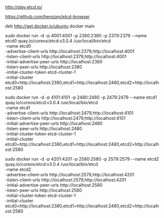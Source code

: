 http://play.etcd.io/

https://github.com/henszey/etcd-browser

deb http://get.docker.io/ubuntu docker main


sudo docker run -d -p 4001:4001 -p 2380:2380 -p 2379:2379 --name etcd0 quay.io/coreos/etcd:v3.0.4 /usr/local/bin/etcd \
 -name etcd0 \
 -advertise-client-urls http://localhost:2379,http://localhost:4001 \
 -listen-client-urls http://localhost:2379,http://localhost:4001 \
 -initial-advertise-peer-urls http://localhost:2380 \
 -listen-peer-urls http://localhost:2380 \
 -initial-cluster-token etcd-cluster-1 \
 -initial-cluster etcd0=http://localhost:2380,etcd1=http://localhost:2480,etcd2=http://localhost:2580

 sudo docker run -d -p 4101:4101 -p 2480:2480 -p 2479:2479  --name etcd1 quay.io/coreos/etcd:v3.0.4 /usr/local/bin/etcd \
 -name etcd1 \
 -advertise-client-urls http://localhost:2479,http://localhost:4101 \
 -listen-client-urls http://localhost:2479,http://localhost:4101 \
 -initial-advertise-peer-urls http://localhost:2480 \
 -listen-peer-urls http://localhost:2480 \
 -initial-cluster-token etcd-cluster-1 \
 -initial-cluster etcd0=http://localhost:2380,etcd1=http://localhost:2480,etcd2=http://localhost:2580

sudo docker run -d -p 4201:4201 -p 2580:2580 -p 2579:2579 --name etcd2 quay.io/coreos/etcd:v3.0.4 /usr/local/bin/etcd \
 -name etcd2 \
 -advertise-client-urls http://localhost:2579,http://localhost:4201 \
 -listen-client-urls http://localhost:2579,http://localhost:4201 \
 -initial-advertise-peer-urls http://localhost:2580 \
 -listen-peer-urls http://localhost:2580 \
 -initial-cluster-token etcd-cluster-1 \
 -initial-cluster etcd0=http://localhost:2380,etcd1=http://localhost:2480,etcd2=http://localhost:2580